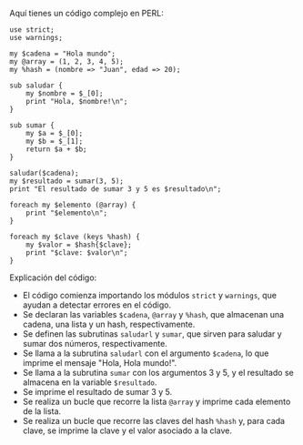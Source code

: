 Aquí tienes un código complejo en PERL:

```
use strict;
use warnings;

my $cadena = "Hola mundo";
my @array = (1, 2, 3, 4, 5);
my %hash = (nombre => "Juan", edad => 20);

sub saludar {
    my $nombre = $_[0];
    print "Hola, $nombre!\n";
}

sub sumar {
    my $a = $_[0];
    my $b = $_[1];
    return $a + $b;
}

saludar($cadena);
my $resultado = sumar(3, 5);
print "El resultado de sumar 3 y 5 es $resultado\n";

foreach my $elemento (@array) {
    print "$elemento\n";
}

foreach my $clave (keys %hash) {
    my $valor = $hash{$clave};
    print "$clave: $valor\n";
}
```

Explicación del código:

* El código comienza importando los módulos `strict` y `warnings`, que ayudan a detectar errores en el código.
* Se declaran las variables `$cadena`, `@array` y `%hash`, que almacenan una cadena, una lista y un hash, respectivamente.
* Se definen las subrutinas `saludarl` y `sumar`, que sirven para saludar y sumar dos números, respectivamente.
* Se llama a la subrutina `saludarl` con el argumento `$cadena`, lo que imprime el mensaje "Hola, Hola mundo!".
* Se llama a la subrutina `sumar` con los argumentos 3 y 5, y el resultado se almacena en la variable `$resultado`.
* Se imprime el resultado de sumar 3 y 5.
* Se realiza un bucle que recorre la lista `@array` y imprime cada elemento de la lista.
* Se realiza un bucle que recorre las claves del hash `%hash` y, para cada clave, se imprime la clave y el valor asociado a la clave.